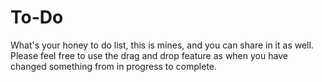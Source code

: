 # To-Do
What's your honey to do list, this is mines, and you can share in it as well.  Please feel free to use the drag and drop feature as when you have changed something from in progress to complete. 
